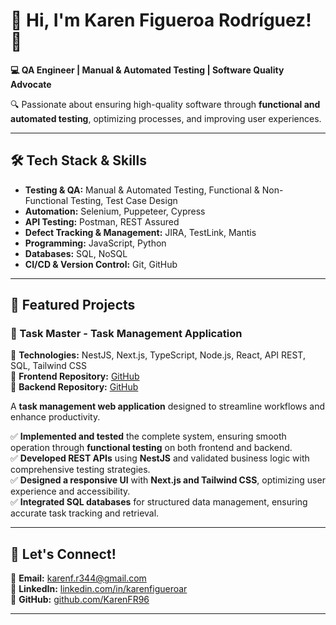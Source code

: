 # 👋 Hi, I'm Karen Figueroa Rodríguez! 🚀  

**💻 QA Engineer | Manual & Automated Testing | Software Quality Advocate**  

🔍 Passionate about ensuring high-quality software through **functional and automated testing**, optimizing processes, and improving user experiences.  

---

## 🛠️ Tech Stack & Skills  

- **Testing & QA:** Manual & Automated Testing, Functional & Non-Functional Testing, Test Case Design  
- **Automation:** Selenium, Puppeteer, Cypress  
- **API Testing:** Postman, REST Assured  
- **Defect Tracking & Management:** JIRA, TestLink, Mantis  
- **Programming:** JavaScript, Python  
- **Databases:** SQL, NoSQL  
- **CI/CD & Version Control:** Git, GitHub  

---

## 📂 Featured Projects  

### 🔹 Task Master - Task Management Application  
📌 **Technologies:** NestJS, Next.js, TypeScript, Node.js, React, API REST, SQL, Tailwind CSS  
🔗 **Frontend Repository:** [GitHub](https://github.com/KarenFR96/Task-Master-Project-Frontend)  
🔗 **Backend Repository:** [GitHub](https://github.com/KarenFR96/Task-Master-Project-Backend)  

A **task management web application** designed to streamline workflows and enhance productivity.  

✅ **Implemented and tested** the complete system, ensuring smooth operation through **functional testing** on both frontend and backend.  
✅ **Developed REST APIs** using **NestJS** and validated business logic with comprehensive testing strategies.  
✅ **Designed a responsive UI** with **Next.js and Tailwind CSS**, optimizing user experience and accessibility.  
✅ **Integrated SQL databases** for structured data management, ensuring accurate task tracking and retrieval.  

---

## 📢 Let's Connect!  

📩 **Email:** karenf.r344@gmail.com  
🔗 **LinkedIn:** [linkedin.com/in/karenfigueroar](https://www.linkedin.com/in/karenfigueroar)  
🐙 **GitHub:** [github.com/KarenFR96](https://github.com/KarenFR96)  

---
